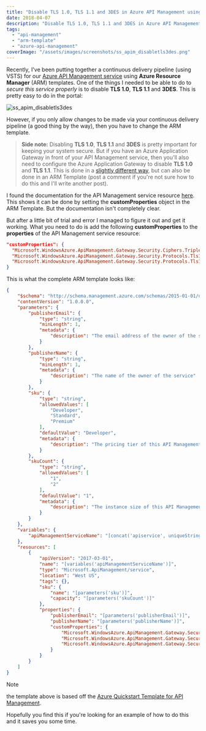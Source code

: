 ```yaml
---
title: "Disable TLS 1.0, TLS 1.1 and 3DES in Azure API Management using an ARM Template"
date: 2018-04-07
description: "Disable TLS 1.0, TLS 1.1 and 3DES in Azure API Management using an ARM Template"
tags:
  - "api-management"
  - "arm-template"
  - "azure-api-management"
coverImage: "/assets/images/screenshots/ss_apim_disabletls3des.png"
---
```


Recently, I've been putting together a continuous delivery pipeline (using VSTS) for our [Azure API Management service](https://azure.microsoft.com/en-us/services/api-management/) using **Azure Resource Manager** (ARM) templates. One of the things I needed to be able to do to _secure this service properly_ is to disable **TLS 1.0**, **TLS 1.1** and **3DES**. This is pretty easy to do in the portal:

![ss_apim_disabletls3des](/assets/images/screenshots/ss_apim_disabletls3des.png)

However, if you only allow changes to be made via your continuous delivery pipeline (a good thing by the way), then you have to change the ARM template.

> **Side note:** Disabling **TLS 1.0**, **TLS 1.1** and **3DES** is pretty important for keeping your system secure. But if you have an Azure Application Gateway in front of your API Management service, then you'll also need to configure the Azure Application Gateway to disable **TLS 1.0** and **TLS 1.1**. This is done in a [slightly different way](https://docs.microsoft.com/en-us/azure/application-gateway/application-gateway-ssl-policy-overview), but can also be done in an ARM Template (post a comment if you're not sure how to do this and I'll write another post).

I found the documentation for the API Management service resource [here](https://docs.microsoft.com/en-us/azure/templates/microsoft.apimanagement/service). This shows it can be done by setting the **customProperties** object in the ARM Template. But the documentation isn't completely clear.

But after a little bit of trial and error I managed to figure it out and get it working. What you need to do is add the following **customProperties** to the **properties** of the API Management service resource:

```json
"customProperties": {
  "Microsoft.WindowsAzure.ApiManagement.Gateway.Security.Ciphers.TripleDes168": "false",
  "Microsoft.WindowsAzure.ApiManagement.Gateway.Security.Protocols.Tls11": "false",
  "Microsoft.WindowsAzure.ApiManagement.Gateway.Security.Protocols.Tls10": "false"
}
```

This is what the complete ARM template looks like:

```json
{
    "$schema": "http://schema.management.azure.com/schemas/2015-01-01/deploymentTemplate.json#",
    "contentVersion": "1.0.0.0",
    "parameters": {
        "publisherEmail": {
            "type": "string",
            "minLength": 1,
            "metadata": {
                "description": "The email address of the owner of the service"
            }
        },
        "publisherName": {
            "type": "string",
            "minLength": 1,
            "metadata": {
                "description": "The name of the owner of the service"
            }
        },
        "sku": {
            "type": "string",
            "allowedValues": [
                "Developer",
                "Standard",
                "Premium"
            ],
            "defaultValue": "Developer",
            "metadata": {
                "description": "The pricing tier of this API Management service"
            }
        },
        "skuCount": {
            "type": "string",
            "allowedValues": [
                "1",
                "2"
            ],
            "defaultValue": "1",
            "metadata": {
                "description": "The instance size of this API Management service."
            }
        }
    },
    "variables": {
        "apiManagementServiceName": "[concat('apiservice', uniqueString(resourceGroup().id))]"
    },
    "resources": [
        {
            "apiVersion": "2017-03-01",
            "name": "[variables('apiManagementServiceName')]",
            "type": "Microsoft.ApiManagement/service",
            "location": "West US",
            "tags": {},
            "sku": {
                "name": "[parameters('sku')]",
                "capacity": "[parameters('skuCount')]"
            },
            "properties": {
                "publisherEmail": "[parameters('publisherEmail')]",
                "publisherName": "[parameters('publisherName')]",
                "customProperties": {
                    "Microsoft.WindowsAzure.ApiManagement.Gateway.Security.Ciphers.TripleDes168": "false",
                    "Microsoft.WindowsAzure.ApiManagement.Gateway.Security.Protocols.Tls11": "false",
                    "Microsoft.WindowsAzure.ApiManagement.Gateway.Security.Protocols.Tls10": "false"
                }
            }
        }
    ]
}
```

> [!NOTE]
> the template above is based off the [Azure Quickstart Template for API Management](https://github.com/Azure/azure-quickstart-templates/blob/master/101-azure-api-management-create/azuredeploy.json).

Hopefully you find this if you're looking for an example of how to do this and it saves you some time.
